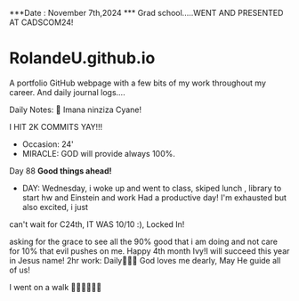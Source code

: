 ***Date : November 7th,2024 *** Grad school.....WENT AND PRESENTED AT CADSCOM24!
# RolandeU.github.io

A portfolio GitHub webpage with a few bits of my work throughout my career. And daily journal logs....

Daily Notes:
💚 Imana ninziza Cyane! 

I HIT 2K COMMITS YAY!!!

- Occasion: 24'
- MIRACLE: GOD will provide always 100%.

Day 88 **Good things ahead!** 
- DAY: Wednesday, i woke up and went to class, skiped lunch , library to start hw and Einstein and work
Had a productive day! I'm exhausted but also excited, i just 

can't wait for C24th, IT WAS 10/10 :), Locked In!

asking for the grace to see all the 90% good that i am doing and not care for 10% that evil pushes on me. Happy 4th month Ivy!I will succeed this year in Jesus name!
2hr work: Daily💚💚💚
God loves me dearly, May He guide all of  us!

I went on a walk 💚💚💚💚💚💚
